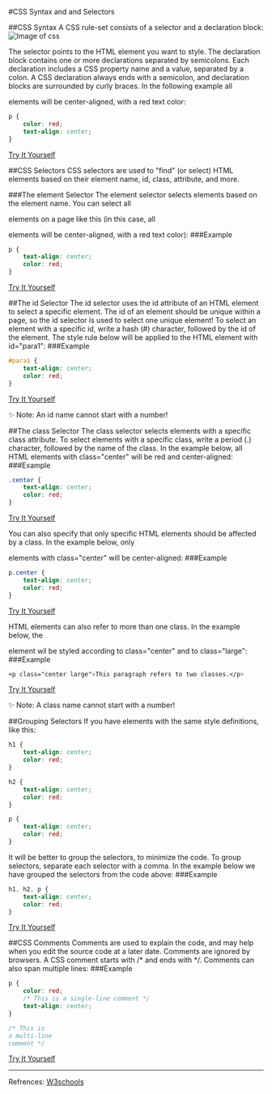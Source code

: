 #CSS Syntax and and Selectors

##CSS Syntax
A CSS rule-set consists of a selector and a declaration block:
![Image of css](http://www.w3schools.com/css/selector.gif)  

The selector points to the HTML element you want to style.
The declaration block contains one or more declarations separated by semicolons.
Each declaration includes a CSS property name and a value, separated by a colon.
A CSS declaration always ends with a semicolon, and declaration blocks are surrounded by curly braces.
In the following example all <p> elements will be center-aligned, with a red text color:
```css
p {
    color: red;
    text-align: center;
}
```
[Try It Yourself][simple css]

##CSS Selectors
CSS selectors are used to "find" (or select) HTML elements based on their element name, id, class, attribute, and more.

###The element Selector
The element selector selects elements based on the element name.
You can select all <p> elements on a page like this (in this case, all <p> elements will be center-aligned, with a red text color):
###Example
```css
p {
    text-align: center;
    color: red;
}
```
[Try It Yourself][simple css1]

##The id Selector
The id selector uses the id attribute of an HTML element to select a specific element.
The id of an element should be unique within a page, so the id selector is used to select one unique element!
To select an element with a specific id, write a hash (#) character, followed by the id of the element.
The style rule below will be applied to the HTML element with id="para1":
###Example
```css
#para1 {
    text-align: center;
    color: red;
}
```
[Try It Yourself][simple css2]

:sparkles: Note: An id name cannot start with a number!  

##The class Selector
The class selector selects elements with a specific class attribute.
To select elements with a specific class, write a period (.) character, followed by the name of the class.
In the example below, all HTML elements with class="center" will be red and center-aligned:
###Example
```css
.center {
    text-align: center;
    color: red;
}
```
[Try It Yourself][simple css3]

You can also specify that only specific HTML elements should be affected by a class.
In the example below, only <p> elements with class="center" will be center-aligned:
###Example
```css
p.center {
    text-align: center;
    color: red;
}
```
[Try It Yourself][simple css4]

HTML elements can also refer to more than one class.
In the example below, the <p> element wil be styled according to class="center" and to class="large":
###Example
```css
<p class="center large">This paragraph refers to two classes.</p>
```
[Try It Yourself][simple css5]

:sparkles: Note: A class name cannot start with a number!  

##Grouping Selectors
If you have elements with the same style definitions, like this:
```css
h1 {
    text-align: center;
    color: red;
}

h2 {
    text-align: center;
    color: red;
}

p {
    text-align: center;
    color: red;
}
```
It will be better to group the selectors, to minimize the code.
To group selectors, separate each selector with a comma.
In the example below we have grouped the selectors from the code above:
###Example
```css
h1, h2, p {
    text-align: center;
    color: red;
}
```
[Try It Yourself][simple css6]

##CSS Comments
Comments are used to explain the code, and may help when you edit the source code at a later date.
Comments are ignored by browsers.
A CSS comment starts with /* and ends with */. Comments can also span multiple lines:
###Example
```css
p {
    color: red;
    /* This is a single-line comment */
    text-align: center;
}

/* This is
a multi-line
comment */
```
[Try It Yourself][simple css7]

---
Refrences: [W3schools]

[simple css]: http://jsbin.com/bevotu/embed?html,output
[simple css1]: http://jsbin.com/juqizo/embed?html,output
[simple css2]: http://jsbin.com/huxema/embed?html,output
[simple css3]: http://jsbin.com/sodete/embed?html,output
[simple css4]: http://jsbin.com/litufo/embed?html,output
[simple css5]: http://jsbin.com/ziliqo/embed?html,output
[simple css6]: http://jsbin.com/jiyojo/embed?html,output
[simple css7]: http://jsbin.com/gupurov/edit?html,output
[W3schools]: http://www.w3schools.com/css/css_syntax.asp
